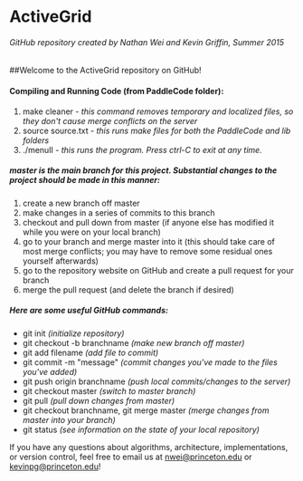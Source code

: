 # ActiveGrid

###### GitHub repository created by Nathan Wei and Kevin Griffin, Summer 2015

##Welcome to the ActiveGrid repository on GitHub!

#### Compiling and Running Code (from PaddleCode folder):
1. make cleaner - _this command removes temporary and localized files, so they don't cause merge conflicts on the server_
2. source source.txt - _this runs make files for both the PaddleCode and lib folders_
3. ./menuII - _this runs the program. Press ctrl-C to exit at any time._

##### master is the main branch for this project. Substantial changes to the project should be made in this manner:
1. create a new branch off master
2. make changes in a series of commits to this branch
3. checkout and pull down from master (if anyone else has modified it while you were on your local branch)
4. go to your branch and merge master into it (this should take care of most merge conflicts; you may have to remove some residual ones yourself afterwards)
5. go to the repository website on GitHub and create a pull request for your branch
6. merge the pull request (and delete the branch if desired)

##### Here are some useful GitHub commands:
- git init _(initialize repository)_
- git checkout -b branchname _(make new branch off master)_
- git add filename _(add file to commit)_
- git commit -m "message" _(commit changes you've made to the files you've added)_
- git push origin branchname _(push local commits/changes to the server)_
- git checkout master _(switch to master branch)_
- git pull _(pull down changes from master)_
- git checkout branchname, git merge master _(merge changes from master into your branch)_
- git status _(see information on the state of your local repository)_

If you have any questions about algorithms, architecture, implementations, or version control, feel free to email us at nwei@princeton.edu or kevinpg@princeton.edu!
